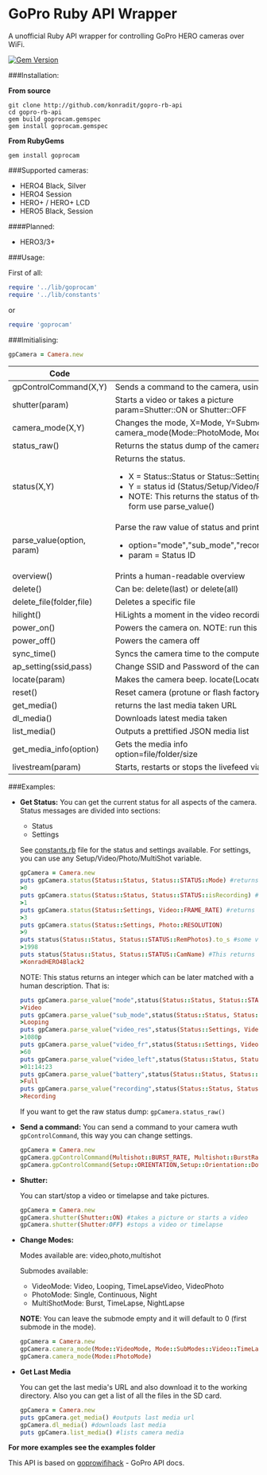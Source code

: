 # GoPro Ruby API Wrapper

A unofficial Ruby API wrapper for controlling GoPro HERO cameras over WiFi.

[![Gem Version](https://badge.fury.io/rb/goprocam.svg)](https://badge.fury.io/rb/goprocam)

###Installation:

**From source**
```
git clone http://github.com/konradit/gopro-rb-api
cd gopro-rb-api
gem build goprocam.gemspec
gem install goprocam.gemspec
```

**From RubyGems**

    gem install goprocam
    

###Supported cameras:

- HERO4 Black, Silver
- HERO4 Session
- HERO+ / HERO+ LCD
- HERO5 Black, Session

####Planned:

- HERO3/3+


###Usage:

First of all:

```ruby
require '../lib/goprocam'
require '../lib/constants'
```

or

```ruby
require 'goprocam'
```

###Imitialising:

```ruby
gpCamera = Camera.new
```

| Code | Explanation |
|------|-------------|
|     gpControlCommand(X,Y) | Sends a command to the camera, using GoPro constants |
|     shutter(param) | Starts a video or takes a picture<br>param=Shutter::ON or Shutter::OFF |
|     camera_mode(X,Y) | Changes the mode, X=Mode, Y=Submode (default is 0). Example: camera_mode(Mode::PhotoMode, Mode::SubMode::Photo::Single) |
|     status_raw() | Returns the status dump of the camera in json |
|     status(X,Y) | Returns the status. <br><ul><li>X = Status::Status or Status::Settings</li><li>Y = status id (Status/Setup/Video/Photo/MultiShot).</li><li>NOTE: This returns the status of the camera as an integer. To get the value in a human form use parse_value() </li></ul>|
|     parse_value(option, param) | Parse the raw value of status and print a human value.<br><ul><li>option="mode","sub_mode","recording","battery","video_res","video_fr","rem_space"</li><li>param = Status ID</ul>
|     overview() | Prints a human-readable overview |
|     delete() | Can be: delete(last) or delete(all) |
|     delete_file(folder,file) | Deletes a specific file |
|     hilight() | HiLights a moment in the video recording |
|     power_on() | Powers the camera on. NOTE: run this to put your H4 Session into app mode first! |
|     power_off() | Powers the camera off |
|     sync_time() | Syncs the camera time to the computer's time |
|     ap_setting(ssid,pass) | Change SSID and Password of the camera. HERO5 not supported. |
|     locate(param) | Makes the camera beep. locate(Locate::Start) for start and locate(Locate::Stop) for stop. |
|     reset() | Reset camera (protune or flash factory setting) |
|     get_media() | returns the last media taken URL |
|     dl_media() | Downloads latest media taken |
|     list_media() | Outputs a prettified JSON media list |
|     get_media_info(option) | Gets the media info<br>option=file/folder/size |
|     livestream(param) | Starts, restarts or stops the livefeed via UDP. |


###Examples:


- **Get Status:**
	You can get the current status for all aspects of the camera. Status messages are divided into sections:
	- Status
	- Settings
	
	See [constants.rb](constants.rb) file for the status and settings available. For settings, you can use any Setup/Video/Photo/MultiShot variable.
	```ruby
	gpCamera = Camera.new
	puts gpCamera.status(Status::Status, Status::STATUS::Mode) #returns current mode
	>0
	puts gpCamera.status(Status::Status, Status::STATUS::isRecording) #returns recording status
	>1
	puts gpCamera.status(Status::Settings, Video::FRAME_RATE) #returns frame rate
	>3
	puts gpCamera.status(Status::Settings, Photo::RESOLUTION)
	>9
	puts status(Status::Status, Status::STATUS::RemPhotos).to_s #some values do not need to be processed
	>1998
	puts status(Status::Status, Status::STATUS::CamName) #This returns the camera SSID
	>KonradHERO4Black2
	```
	
	NOTE: This status returns an integer which can be later matched with a human description. That is:
	
	```ruby
	puts gpCamera.parse_value("mode",status(Status::Status, Status::STATUS::Mode))
	>Video
	puts gpCamera.parse_value("sub_mode",status(Status::Status, Status::STATUS::SubMode))
	>Looping
	puts gpCamera.parse_value("video_res",status(Status::Settings, Video::RESOLUTION))
	>1080p
	puts gpCamera.parse_value("video_fr",status(Status::Settings, Video::FRAME_RATE))
	>60
	puts gpCamera.parse_value("video_left",status(Status::Status, Status::STATUS::RemVideoTime))
	>01:14:23
	puts gpCamera.parse_value("battery",status(Status::Status, Status::STATUS::BatteryLevel))
	>Full
	puts gpCamera.parse_value("recording",status(Status::Status, Status::STATUS::IsRecording))
	>Recording
	```
	
	If you want to get the raw status dump: ```gpCamera.status_raw()```
	
	
- **Send a command:**
	You can send a command to your camera wuth ```gpControlCommand```, this way you can change settings.
	
	```ruby
	gpCamera = Camera.new
	gpCamera.gpControlCommand(Multishot::BURST_RATE, Multishot::BurstRate::B5_1)
	gpCamera.gpControlCommand(Setup::ORIENTATION,Setup::Orientation::Down)
	```
	
- **Shutter:**

	You can start/stop a video or timelapse and take pictures.

	```ruby
	gpCamera = Camera.new
	gpCamera.shutter(Shutter::ON) #takes a picture or starts a video
	gpCamera.shutter(Shutter:OFF) #stops a video or timelapse
	```

- **Change Modes:**

	Modes available are: video,photo,multishot
	
	Submodes available: 
	
	- VideoMode: Video, Looping, TimeLapseVideo, VideoPhoto
	- PhotoMode: Single, Continuous, Night
	- MultiShotMode: Burst, TimeLapse, NightLapse
	
	**NOTE**: You can leave the submode empty and it will default to 0 (first submode in the mode).
	 
	```ruby
	gpCamera = Camera.new
	gpCamera.camera_mode(Mode::VideoMode, Mode::SubModes::Video::TimeLapseVideo) #includes submode
	gpCamera.camera_mode(Mode::PhotoMode)
	```
	
- **Get Last Media**

	You can get the last media's URL and also download it to the working directory. Also you can get a list of all the files in the SD card.
	
	```ruby
	gpCamera = Camera.new
	puts gpCamera.get_media() #outputs last media url
	gpCamera.dl_media() #downloads last media
	puts gpCamera.list_media() #lists camera media
	```
	
**For more examples see the examples folder**

This API is based on [goprowifihack](http://github.com/konradit/goprowifihack) - GoPro API docs.
